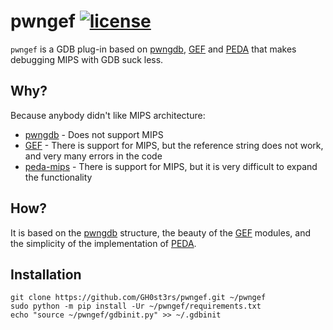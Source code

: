 # pwngef [![license](https://img.shields.io/github/license/mashape/apistatus.svg?maxAge=2592000)](https://github.com/GH0st3rs/pwngef/blob/master/LICENSE.md)

`pwngef` is a GDB plug-in based on [pwngdb][pwndbg], [GEF][GEF] and [PEDA][PEDA] that makes debugging MIPS with GDB suck less.


[PEDA]: https://github.com/longld/peda
[GEF]: https://github.com/hugsy/gef
[pwndbg]: https://github.com/pwndbg/pwndbg
[peda-mips]: https://github.com/mutepigz/peda-mips

## Why?

Because anybody didn't like MIPS architecture:
* [pwngdb][pwndbg] - Does not support MIPS
* [GEF][GEF] - There is support for MIPS, but the reference string does not work, and very many errors in the code
* [peda-mips][peda-mips] - There is support for MIPS, but it is very difficult to expand the functionality

## How?

 It is based on the [pwngdb][pwndbg] structure, the beauty of the [GEF][GEF] modules, and the simplicity of the implementation of [PEDA][PEDA].
 
## Installation

```
git clone https://github.com/GH0st3rs/pwngef.git ~/pwngef
sudo python -m pip install -Ur ~/pwngef/requirements.txt
echo "source ~/pwngef/gdbinit.py" >> ~/.gdbinit
```

